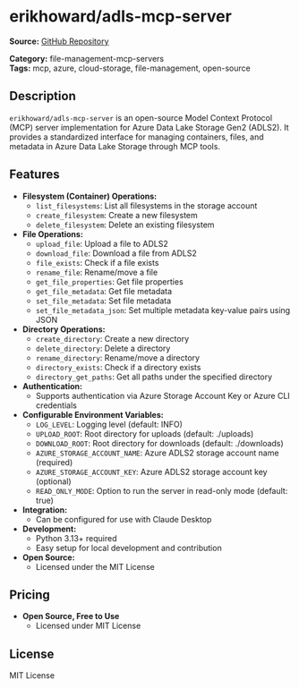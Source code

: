 # erikhoward/adls-mcp-server

**Source:** [GitHub Repository](https://github.com/erikhoward/adls-mcp-server)

**Category:** file-management-mcp-servers  
**Tags:** mcp, azure, cloud-storage, file-management, open-source

## Description
`erikhoward/adls-mcp-server` is an open-source Model Context Protocol (MCP) server implementation for Azure Data Lake Storage Gen2 (ADLS2). It provides a standardized interface for managing containers, files, and metadata in Azure Data Lake Storage through MCP tools.

## Features
- **Filesystem (Container) Operations:**
  - `list_filesystems`: List all filesystems in the storage account
  - `create_filesystem`: Create a new filesystem
  - `delete_filesystem`: Delete an existing filesystem
- **File Operations:**
  - `upload_file`: Upload a file to ADLS2
  - `download_file`: Download a file from ADLS2
  - `file_exists`: Check if a file exists
  - `rename_file`: Rename/move a file
  - `get_file_properties`: Get file properties
  - `get_file_metadata`: Get file metadata
  - `set_file_metadata`: Set file metadata
  - `set_file_metadata_json`: Set multiple metadata key-value pairs using JSON
- **Directory Operations:**
  - `create_directory`: Create a new directory
  - `delete_directory`: Delete a directory
  - `rename_directory`: Rename/move a directory
  - `directory_exists`: Check if a directory exists
  - `directory_get_paths`: Get all paths under the specified directory
- **Authentication:**
  - Supports authentication via Azure Storage Account Key or Azure CLI credentials
- **Configurable Environment Variables:**
  - `LOG_LEVEL`: Logging level (default: INFO)
  - `UPLOAD_ROOT`: Root directory for uploads (default: ./uploads)
  - `DOWNLOAD_ROOT`: Root directory for downloads (default: ./downloads)
  - `AZURE_STORAGE_ACCOUNT_NAME`: Azure ADLS2 storage account name (required)
  - `AZURE_STORAGE_ACCOUNT_KEY`: Azure ADLS2 storage account key (optional)
  - `READ_ONLY_MODE`: Option to run the server in read-only mode (default: true)
- **Integration:**
  - Can be configured for use with Claude Desktop
- **Development:**
  - Python 3.13+ required
  - Easy setup for local development and contribution
- **Open Source:**
  - Licensed under the MIT License

## Pricing
- **Open Source, Free to Use**
  - Licensed under MIT License

## License
MIT License